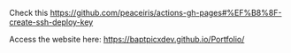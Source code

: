 Check this https://github.com/peaceiris/actions-gh-pages#%EF%B8%8F-create-ssh-deploy-key

Access the website here: https://baptpicxdev.github.io/Portfolio/